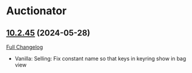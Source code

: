 # Auctionator

## [10.2.45](https://github.com/Auctionator/Auctionator/tree/10.2.45) (2024-05-28)
[Full Changelog](https://github.com/Auctionator/Auctionator/compare/10.2.44...10.2.45) 

- Vanilla: Selling: Fix constant name so that keys in keyring show in bag view  
